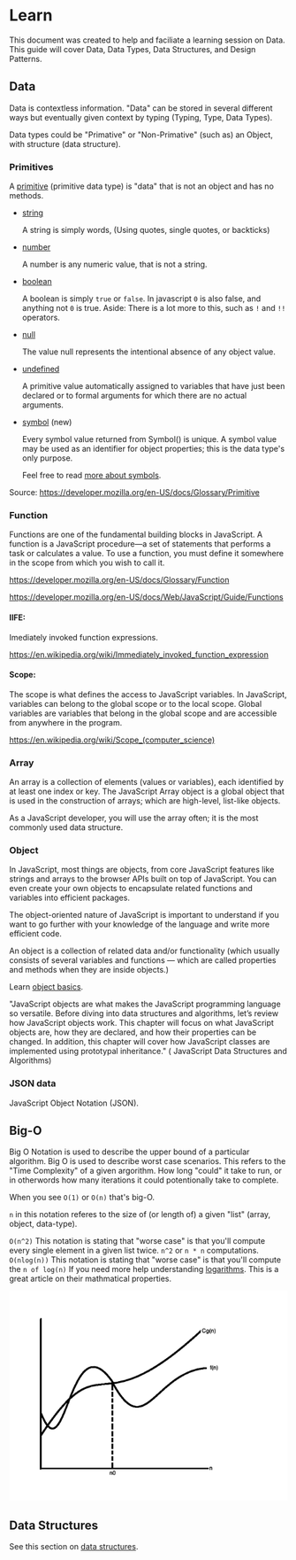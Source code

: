 # Learn

This document was created to help and faciliate a learning session on Data.
This guide will cover Data, Data Types, Data Structures, and Design Patterns.

## Data

Data is contextless information. "Data" can be stored in several different ways but eventually given context by typing (Typing, Type, Data Types).

Data types could be "Primative" or "Non-Primative" (such as) an Object, with structure (data structure).

### Primitives

A [primitive] (primitive data type) is "data" that is not an object and has no methods.

  - [string]

    A string is simply words, (Using quotes, single quotes, or backticks)

  - [number]

    A number is any numeric value, that is not a string.

  - [boolean]

    A boolean is simply `true` or `false`. In javascript `0` is also false, and anything not `0` is true.
    Aside: There is a lot more to this, such as `!` and `!!` operators.

  - [null]

    The value null represents the intentional absence of any object value.

  - [undefined]

    A primitive value automatically assigned to variables that have just been declared or to formal arguments for which there are no actual arguments.

  - [symbol] (new)

    Every symbol value returned from Symbol() is unique.  A symbol value may be used as an identifier for object properties; this is the data type's only purpose.

    Feel free to read [more about symbols].

Source: https://developer.mozilla.org/en-US/docs/Glossary/Primitive

### Function

Functions are one of the fundamental building blocks in JavaScript. A function is a JavaScript procedure—a set of statements that performs a task or calculates a value. To use a function, you must define it somewhere in the scope from which you wish to call it.

https://developer.mozilla.org/en-US/docs/Glossary/Function

https://developer.mozilla.org/en-US/docs/Web/JavaScript/Guide/Functions

#### IIFE:

Imediately invoked function expressions.

https://en.wikipedia.org/wiki/Immediately_invoked_function_expression

#### Scope:

The scope is what defines the access to JavaScript variables. In JavaScript, variables can belong to the global scope or to the local scope. Global variables are variables that belong in the global scope and are accessible from anywhere in the program.

https://en.wikipedia.org/wiki/Scope_(computer_science)

### Array

An array is a collection of elements (values or variables), each identified by at least one index or key.
The JavaScript Array object is a global object that is used in the construction of arrays; which are high-level, list-like objects.

As a JavaScript developer, you will use the array often; it is the most commonly used data structure.

### Object

In JavaScript, most things are objects, from core JavaScript features like strings and arrays to the browser APIs built on top of JavaScript.
You can even create your own objects to encapsulate related functions and variables into efficient packages.

The object-oriented nature of JavaScript is important to understand if you want to go further with your knowledge of the language and write more efficient code.

An object is a collection of related data and/or functionality (which usually consists of several variables and functions — which are called properties and methods when they are inside objects.)

Learn [object basics].

"JavaScript objects are what makes the JavaScript programming language so versatile. Before diving into data structures and algorithms, let’s review how JavaScript objects work. This chapter will focus on what JavaScript objects are, how they are declared, and how their properties can be changed. In addition, this chapter will cover how JavaScript classes are implemented using prototypal inheritance." ( JavaScript Data Structures and Algorithms)


### JSON data

JavaScript Object Notation (JSON).

## Big-O

Big O Notation is used to describe the upper bound of a particular algorithm.
Big O is used to describe worst case scenarios. This refers to the "Time Complexity" of a given argorithm. How long "could" it take to run, or in otherwords how many iterations it could potentionally take to complete.

When you see `O(1)` or `O(n)` that's big-O.

`n` in this notation referes to the size of (or length of) a given "list" (array, object, data-type).

`O(n^2)` This notation is stating that "worse case" is that you'll compute every single element in a given list twice. `n^2` or `n * n` computations.
`O(nlog(n))` This notation is stating that "worse case" is that you'll compute the `n of log(n)` If you need more help understanding [logarithms].
This is a great article on their mathmatical properties.

<img src="https://github.com/kdn251/interviews/blob/master/images/bigO.png?raw=true">


## Data Structures

See this section on [data structures].

[data structures]: /data-structures/
[string]: https://developer.mozilla.org/en-US/docs/Glossary/string
[number]: https://developer.mozilla.org/en-US/docs/Glossary/number
[boolean]: https://developer.mozilla.org/en-US/docs/Glossary/number
[null]: https://developer.mozilla.org/en-US/docs/Glossary/null
[undefined]: https://developer.mozilla.org/en-US/docs/Glossary/undefined
[symbol]: https://developer.mozilla.org/en-US/docs/Glossary/symbol
[more about symbols]: https://en.wikipedia.org/wiki/Symbol_(programming)
[primitive]: https://developer.mozilla.org/en-US/docs/Glossary/Primitive
[logarithms]: https://www.khanacademy.org/math/algebra2/exponential-and-logarithmic-functions/introduction-to-logarithms/a/intro-to-logarithms
[Object]: https://www.javascript.com/learn/objects
[object basics]: https://developer.mozilla.org/en-US/docs/Learn/JavaScript/Objects/Basics

